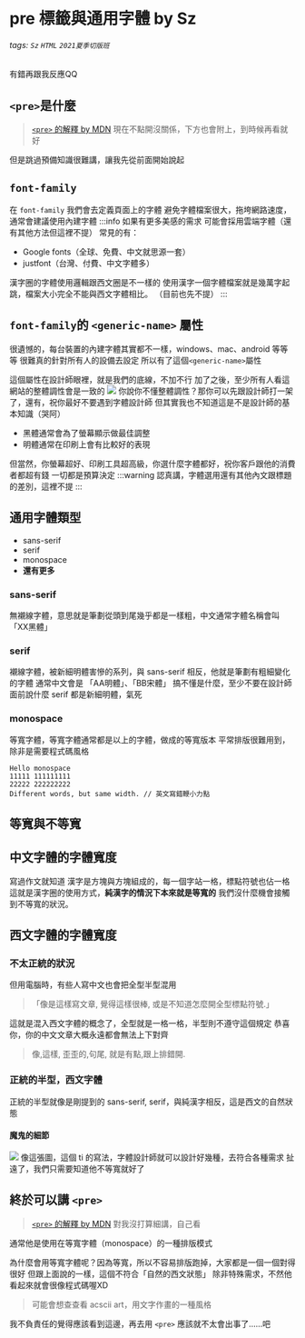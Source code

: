 # pre 標籤與通用字體 by Sz
###### tags: `Sz` `HTML` `2021夏季切版班`

有錯再跟我反應QQ
## `<pre>`是什麼
> [`<pre>` 的解釋 by MDN](https://developer.mozilla.org/zh-CN/docs/Web/HTML/Element/pre)
> 現在不點開沒關係，下方也會附上，到時候再看就好

但是跳過預備知識很難講，讓我先從前面開始說起
## `font-family`
在 `font-family` 我們會去定義頁面上的字體
避免字體檔案很大，拖垮網路速度，通常會建議使用內建字體
:::info
如果有更多美感的需求
可能會採用雲端字體（還有其他方法但這裡不提）
常見的有：
- Google fonts（全球、免費、中文就思源一套）
- justfont（台灣、付費、中文字體多）

漢字圈的字體使用邏輯跟西文圈是不一樣的
使用漢字一個字體檔案就是幾萬字起跳，檔案大小完全不能與西文字體相比。
（目前也先不提）
:::

## `font-family`的 `<generic-name>` 屬性
很遺憾的，每台裝置的內建字體其實都不一樣，windows、mac、android 等等等
很難真的針對所有人的設備去設定
所以有了這個`<generic-name>`屬性

這個屬性在設計師眼裡，就是我們的底線，不加不行
加了之後，至少所有人看這網站的整體調性會是一致的
![](https://i.imgur.com/2ejPnwv.png)
你說你不懂整體調性？那你可以先跟設計師打一架了，還有，祝你最好不要遇到字體設計師
但其實我也不知道這是不是設計師的基本知識（哭阿）

- 黑體通常會為了螢幕顯示做最佳調整
- 明體通常在印刷上會有比較好的表現

但當然，你螢幕超好、印刷工具超高級，你選什麼字體都好，祝你客戶跟他的消費者都超有錢
一切都是預算決定
:::warning
認真講，字體選用還有其他內文跟標題的差別，這裡不提
:::

## 通用字體類型
- sans-serif
- serif
- monospace
- **還有更多**

### sans-serif 
無襯線字體，意思就是筆劃從頭到尾幾乎都是一樣粗，中文通常字體名稱會叫「XX黑體」
### serif
襯線字體，被新細明體害慘的系列，與 sans-serif 相反，他就是筆劃有粗細變化的字體
通常中文會是 「AA明體」、「BB宋體」
搞不懂是什麼，至少不要在設計師面前說什麼 serif 都是新細明體，氣死
### monospace
等寬字體，等寬字體通常都是以上的字體，做成的等寬版本
平常排版很難用到，除非是需要程式碼風格
```
Hello monospace
11111 111111111
22222 222222222
Different words, but same width. // 英文寫錯鞭小力點
```

## 等寬與不等寬


## 中文字體的字體寬度
寫過作文就知道
漢字是方塊與方塊組成的，每一個字站一格，標點符號也佔一格
這就是漢字圈的使用方式，**純漢字的情況下本來就是等寬的**
我們沒什麼機會接觸到不等寬的狀況。

## 西文字體的字體寬度
### 不太正統的狀況
但用電腦時，有些人寫中文也會把全型半型混用
> 「像是這樣寫文章, 覺得這樣很棒, 或是不知道怎麼開全型標點符號.」

這就是混入西文字體的概念了，全型就是一格一格，半型則不遵守這個規定
恭喜你，你的中文文章大概永遠都會無法上下對齊
>像,這樣,
>歪歪的,句尾,
>就是有點,跟上排錯開.

### 正統的半型，西文字體
正統的半型就像是剛提到的 sans-serif, serif，與純漢字相反，這是西文的自然狀態

#### 魔鬼的細節
![](https://i.imgur.com/nDiUNAX.png)
像這張圖，這個 ti 的寫法，字體設計師就可以設計好幾種，去符合各種需求
扯遠了，我們只需要知道他不等寬就好了


## 終於可以講 `<pre>`
> [`<pre>` 的解釋 by MDN](https://developer.mozilla.org/zh-CN/docs/Web/HTML/Element/pre)
> 對我沒打算細講，自己看

通常他是使用在等寬字體（monospace）的一種排版模式

為什麼會用等寬字體呢？因為等寬，所以不容易排版跑掉，大家都是一個一個對得很好
但跟上面說的一樣，這個不符合「自然的西文狀態」
除非特殊需求，不然他看起來就會很像程式碼喔XD

> 可能會想查查看 acscii art，用文字作畫的一種風格

我不負責任的覺得應該看到這邊，再去用 `<pre>` 應該就不太會出事了……吧

